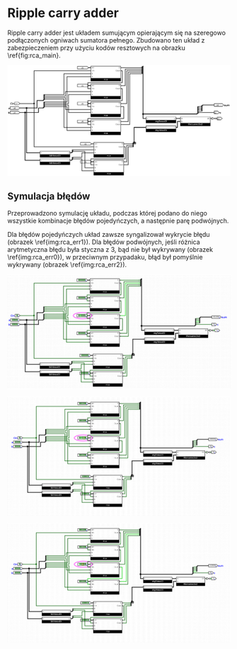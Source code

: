 # Ripple carry adder

Ripple carry adder jest układem sumującym opierającym się na szeregowo
podłączonych ogniwach sumatora pełnego.
Zbudowano ten układ z zabezpieczeniem przy użyciu kodów resztowych na obrazku \ref{fig:rca_main}.

![Schemat 4 bitowego sumatora CLA, zabezpieczconego kodami resztowymi \label{fig:rca_main}, używa \ref{img:mul_rca}](assets/rca_main.png)

## Symulacja błędów

Przeprowadzono symulację układu, podczas której podano do niego wszystkie kombinacje błędów pojedyńczych,
a następnie parę podwójnych.

Dla błędów pojedyńczych układ zawsze syngalizował wykrycie błędu (obrazek \ref{img:rca_err1}). Dla błędów podwójnych,
jeśli różnica arytmetyczna błędu była styczna z 3, bąd nie był wykrywany (obrazek \ref{img:rca_err0}), w 
przeciwnym przypadaku, błąd był pomyślnie wykrywany (obrazek \ref{img:rca_err2}).

![Układ RCA z wprowadzonym błędem pojedyńczym \label{img:rca_err1}](assets/rca_err_1.png)

![Układ RCA z wprowadzonym błędem podwójnym, różnica styczna z 3 \label{img:rca_err0}](assets/rca_err_0.png)

![Układ RCA z wprowadzonym błędem podwójnym, różnica niestyczna z 3 \label{img:rca_err2}](assets/rca_err_2.png)
